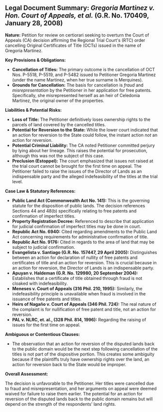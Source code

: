## Legal Document Summary: *Gregoria Martinez v. Hon. Court of Appeals, et al.* (G.R. No. 170409, January 28, 2008)

**Nature:** Petition for review on certiorari seeking to overturn the Court of Appeals (CA) decision affirming the Regional Trial Court's (RTC) order cancelling Original Certificates of Title (OCTs) issued in the name of Gregoria Martinez.

**Key Provisions & Obligations:**

*   **Cancellation of Titles:** The primary outcome is the cancellation of OCT Nos. P-5518, P-5519, and P-5482 issued to Petitioner Gregoria Martinez (under the name Martinez, when her true surname is Merquines).
*   **Grounds for Cancellation:** The basis for cancellation is *fraud* and *misrepresentation* by the Petitioner in her application for free patents. Specifically, she misrepresented herself as an heir of Celedonia Martinez, the original owner of the properties.

**Liabilities & Potential Risks:**

*   **Loss of Title:** The Petitioner definitively loses ownership rights to the parcels of land covered by the cancelled titles.
*   **Potential for Reversion to the State:** While the lower court indicated that an action for reversion to the State could follow, the instant action *not* an action for reversion.
*   **Potential Criminal Liability:** The CA noted Petitioner committed perjury by lying about her lineage. This raises the potential for prosecution, although this was not the subject of this case.
*   **Preclusion (Estoppel):** The court emphasized that issues not raised at the trial court cannot be brought for the first time on appeal. The Petitioner failed to raise the issues of the Director of Lands as an indispensable party and the alleged indefeasibility of the titles at the trial level.

**Case Law & Statutory References:**

*   **Public Land Act (Commonwealth Act No. 141):** This is the governing statute for the disposition of public lands. The decision references Sections 44 and 48(b) specifically relating to free patents and confirmation of imperfect titles.
*   **Property Registration Decree:** Referenced to describe that application for judicial confirmation of imperfect titles may be done in court.
*   **Republic Act No. 6940:** Cited regarding amendments to the Public Land Act concerning requirements for administrative confirmation of title.
*   **Republic Act No. 9176:** Cited in regards to the area of land that may be subject to judicial confirmation.
*   **Evangelista v. Santiago (G.R. No. 157447, 29 April 2005):** Distinguishes between an action for declaration of nullity of free patents and certificates of title and an action for reversion. This is crucial because in an action for reversion, the Director of Lands is an indispensable party.
*   **Apuyan v. Haldeman (G.R. No. 129980, 20 September 2004):** Establishes that a certificate of title obtained through fraud is not cloaked with indefeasibility.
*   **Meneses v. Court of Appeals (316 Phil. 210, 1995):** Similarly, the indefeasibility principle is unavailable when fraud is involved in the issuance of free patents and titles.
*   **Heirs of Nagaño v. Court of Appeals (346 Phil. 724):** The real nature of the complaint is for nullification of free patent and title, not an action for reversion.
*   **PAL v. NLRC, et. al., (328 Phil. 814, 1996):** Regarding the raising of issues for the first time on appeal.

**Ambiguous or Contentious Clauses:**

*   The observation that an action for reversion of the disputed lands back to the public domain would be the next step following cancellation of the titles is not part of the dispositive portion. This creates some ambiguity because if the plaintiffs truly have ownership rights over the land, an action for reversion back to the State would be improper.

**Overall Assessment:**

The decision is unfavorable to the Petitioner. Her titles were cancelled due to fraud and misrepresentation, and her arguments on appeal were deemed waived for failure to raise them earlier. The potential for an action for reversion of the disputed lands back to the public domain remains but will depend on the strength of the respondents' land rights.
